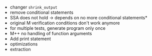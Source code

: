 * changer `shrink_output`
* remove conditional statements
* SSA does not hold -> depends on no more conditional statements*
* original M verification conditions don't work anymore
* for multiple tests, generate program only once
* M++ no handling of function arguments
* Add print statement
* optimizations
* extraction
